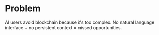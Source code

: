 # Problem

AI users avoid blockchain because it's too complex. No natural language interface + no persistent context = missed opportunities.
